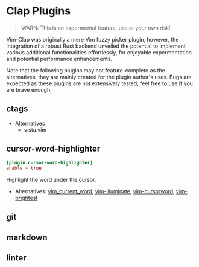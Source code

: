 # Clap Plugins

> WARN: This is an expermental feature, use at your own risk!

Vim-Clap was originally a mere Vim fuzzy picker plugin, however, the integration of a robust Rust backend unveiled the potential to implement various additional functionalities effortlessly, for enjoyable expermentation and potential performance enhancements.

Note that the following plugins may not feature-complete as the alternatives, they are mainly created for the plugin author's uses. Bugs are expected as these plugins are not extensively tested, feel free to use if you are brave enough.

## ctags

- Alternatives
    - vista.vim

## cursor-word-highlighter

```toml
[plugin.cursor-word-highlighter]
enable = true
```

Highlight the word under the cursor.

- Alternatives: [vim_current_word](https://github.com/dominikduda/vim_current_word), [vim-illuminate](https://github.com/RRethy/vim-illuminate), [vim-cursorword](https://github.com/itchyny/vim-cursorword), [vim-brightest](https://github.com/osyo-manga/vim-brightest)

## git

## markdown

## linter
